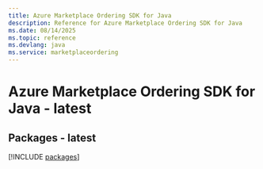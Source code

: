 ```yaml
---
title: Azure Marketplace Ordering SDK for Java
description: Reference for Azure Marketplace Ordering SDK for Java
ms.date: 08/14/2025
ms.topic: reference
ms.devlang: java
ms.service: marketplaceordering
---
```

# Azure Marketplace Ordering SDK for Java - latest
## Packages - latest
[!INCLUDE [packages](marketplace-ordering-index.md)]